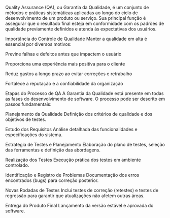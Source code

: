 Quality Assurance (QA), ou Garantia da Qualidade, é um conjunto de métodos e práticas sistemáticas aplicadas ao longo do ciclo de desenvolvimento de um produto ou serviço. Sua principal função é assegurar que o resultado final esteja em conformidade com os padrões de qualidade previamente definidos e atenda às expectativas dos usuários.

Importância do Controle de Qualidade
Manter a qualidade em alta é essencial por diversos motivos:

Previne falhas e defeitos antes que impactem o usuário

Proporciona uma experiência mais positiva para o cliente

Reduz gastos a longo prazo ao evitar correções e retrabalho

Fortalece a reputação e a confiabilidade da organização

Etapas do Processo de QA
A Garantia da Qualidade está presente em todas as fases do desenvolvimento de software. O processo pode ser descrito em passos fundamentais:

Planejamento da Qualidade
Definição dos critérios de qualidade e dos objetivos de testes.

Estudo dos Requisitos
Análise detalhada das funcionalidades e especificações do sistema.

Estratégia de Testes e Planejamento
Elaboração do plano de testes, seleção das ferramentas e definição das abordagens.

Realização dos Testes
Execução prática dos testes em ambiente controlado.

Identificação e Registro de Problemas
Documentação dos erros encontrados (bugs) para correção posterior.

Novas Rodadas de Testes
Inclui testes de correção (retestes) e testes de regressão para garantir que atualizações não afetem outras áreas.

Entrega do Produto Final
Lançamento da versão estável e aprovada do software.
